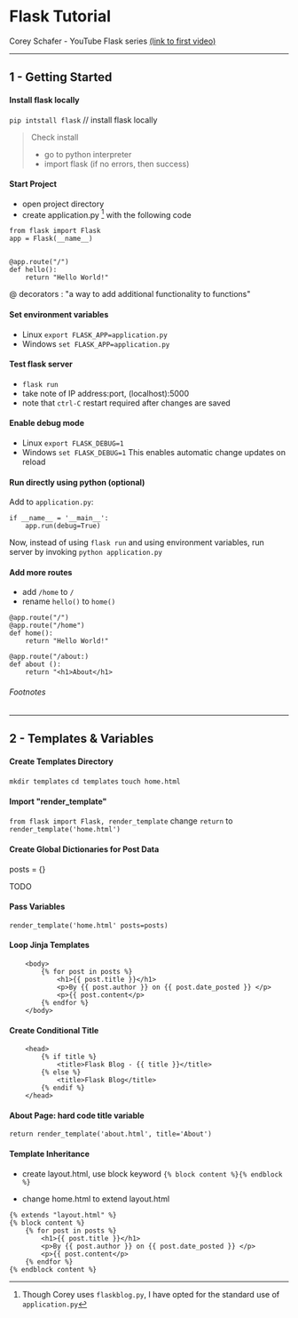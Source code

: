 # Flask Tutorial
Corey Schafer - YouTube Flask series [(link to first video)](https://www.youtube.com/watch?v=MwZwr5Tvyxo)

---

## 1 - Getting Started

#### Install flask locally
`pip intstall flask` // install flask locally
> Check install
> - go to python interpreter
> - import flask (if no errors, then success)


#### Start Project
- open project directory
- create application.py [^1] with the following code
```
from flask import Flask
app = Flask(__name__)


@app.route("/")
def hello():
    return "Hello World!" 
```

@ decorators
: "a way to add additional functionality to functions"

#### Set environment variables
- Linux `export FLASK_APP=application.py`
- Windows `set FLASK_APP=application.py`

#### Test flask server
- `flask run`
- take note of IP address:port, (localhost):5000
- note that `ctrl-C` restart required after changes are saved

#### Enable debug mode
- Linux `export FLASK_DEBUG=1`
- Windows `set FLASK_DEBUG=1`
This enables automatic change updates on reload

#### Run directly using python (optional)
Add to `application.py`:
```
if __name__ = '__main__':
    app.run(debug=True)
```

Now, instead of using `flask run` and using environment variables, run server by invoking `python application.py`

#### Add more routes
- add `/home` to `/`
- rename `hello()` to `home()`
```
@app.route("/")
@app.route("/home")
def home():
    return "Hello World!" 

@app.route("/about:)
def about ():
    return "<h1>About</h1>
```

###### Footnotes
[^1]: Though Corey uses `flaskblog.py`, I have opted for the standard use of `application.py`

- - -

## 2 - Templates & Variables

#### Create Templates Directory
`mkdir templates`
`cd templates`
`touch home.html`

#### Import "render_template"
`from flask import Flask, render_template`
change `return` to `render_template('home.html')`

#### Create Global Dictionaries for Post Data
posts = {}

TODO


#### Pass Variables
`render_template('home.html' posts=posts)`

#### Loop Jinja Templates
```
    <body>
        {% for post in posts %}
            <h1>{{ post.title }}</h1>
            <p>By {{ post.author }} on {{ post.date_posted }} </p>
            <p>{{ post.content</p> 
        {% endfor %}
    </body>
```

#### Create Conditional Title
```
    <head>
        {% if title %}
            <title>Flask Blog - {{ title }}</title>
        {% else %}
            <title>Flask Blog</title>
        {% endif %}
    </head>
```

#### About Page: hard code title variable
`return render_template('about.html', title='About')`


#### Template Inheritance
- create layout.html, use block keyword `{% block content %}{% endblock %}`

- change home.html to extend layout.html
```
{% extends "layout.html" %}
{% block content %}
    {% for post in posts %}
        <h1>{{ post.title }}</h1>
        <p>By {{ post.author }} on {{ post.date_posted }} </p>
        <p>{{ post.content</p> 
    {% endfor %}
{% endblock content %}
```
